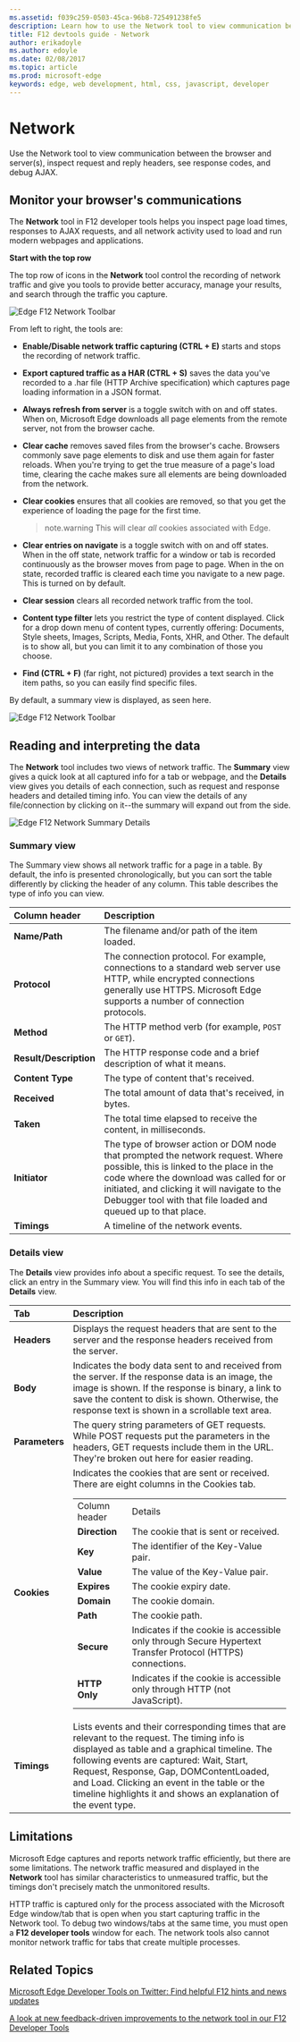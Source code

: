 ```yaml
---
ms.assetid: f039c259-0503-45ca-96b8-725491238fe5
description: Learn how to use the Network tool to view communication between the browser and server(s), inspect request and reply headers, see response codes, and debug AJAX.
title: F12 devtools guide - Network
author: erikadoyle
ms.author: edoyle
ms.date: 02/08/2017
ms.topic: article
ms.prod: microsoft-edge
keywords: edge, web development, html, css, javascript, developer
---
```


# Network

Use the Network tool to view communication between the browser and server(s), inspect request and reply headers, see response codes, and debug AJAX.

## Monitor your browser's communications
The **Network** tool in F12 developer tools helps you inspect page load times, responses to AJAX requests, and all network activity used to load and run modern webpages and applications.

**Start with the top row**

The top row of icons in the **Network** tool control the recording of network traffic and give you tools to provide better accuracy, manage your results, and search through the traffic you capture.

![Edge F12 Network Toolbar](./media/network-icons.png)

From left to right, the tools are:

  - **Enable/Disable network traffic capturing (CTRL + E)** starts and stops the recording of network traffic.

  - **Export captured traffic as a HAR (CTRL + S)** saves the data you've recorded to a .har file (HTTP Archive specification) which captures page loading information in a JSON format.

  - **Always refresh from server** is a toggle switch with on and off states. When on, Microsoft Edge downloads all page elements from the remote server, not from the browser cache.

  - **Clear cache** removes saved files from the browser's cache. Browsers commonly save page elements to disk and use them again for faster reloads. When you're trying to get the true measure of a page's load time, clearing the cache makes sure all elements are being downloaded from the network.

  - **Clear cookies** ensures that all cookies are removed, so that you get the experience of loading the page for the first time.
    > note.warning This will clear *all* cookies associated with Edge.

  - **Clear entries on navigate** is a toggle switch with on and off states. When in the off state, network traffic for a window or tab is recorded continuously as the browser moves from page to page. When in the on state, recorded traffic is cleared each time you navigate to a new page. This is turned on by default.

  - **Clear session** clears all recorded network traffic from the tool.

  - **Content type filter** lets you restrict the type of content displayed. Click for a drop down menu of content types, currently offering: Documents, Style sheets, Images, Scripts, Media, Fonts, XHR, and Other. The default is to show all, but you can limit it to any combination of those you choose.
 
  - **Find (CTRL + F)** (far right, not pictured) provides a text search in the item paths, so you can easily find specific files.

By default, a summary view is displayed, as seen here.

![Edge F12 Network Toolbar](./media/Edge_Network_files.png)

## Reading and interpreting the data
The **Network** tool includes two views of network traffic. The **Summary** view gives a quick look at all captured info for a tab or webpage, and the **Details** view gives you details of each connection, such as request and response headers and detailed timing info. You can view the details of any file/connection by clicking on it--the summary will expand out from the side.

![Edge F12 Network Summary Details](./media/Edge_Network_details.png)

### Summary view
The Summary view shows all network traffic for a page in a table. By default, the info is presented chronologically, but you can sort the table differently by clicking the header of any column. This table describes the type of info you can view.


Column header | Description 
:------------ | :------------- 
**Name/Path** | The filename and/or path of the item loaded.
**Protocol** |	The connection protocol. For example, connections to a standard web server use HTTP, while encrypted connections generally use HTTPS. Microsoft Edge supports a number of connection protocols.
**Method** |	The HTTP method verb (for example, `POST` or `GET`).
**Result/Description** |	The HTTP response code and a brief description of what it means.
**Content Type** |	The type of content that's received.
**Received** | The total amount of data that's received, in bytes.
**Taken** |	The total time elapsed to receive the content, in milliseconds.
**Initiator** |	The type of browser action or DOM node that prompted the network request. Where possible, this is linked to the place in the code where the download was called for or initiated, and clicking it will navigate to the Debugger tool with that file loaded and queued up to that place.
**Timings** |	A timeline of the network events.

### Details view
The **Details** view provides info about a specific request. To see the details, click an entry in the Summary view. You will find this info in each tab of the **Details** view.

Tab | Description 
:------------ | :------------- 
**Headers** | Displays the request headers that are sent to the server and the response headers received from the server.
**Body** | Indicates the body data sent to and received from the server. If the response data is an image, the image is shown. If the response is binary, a link to save the content to disk is shown. Otherwise, the response text is shown in a scrollable text area.
**Parameters** | The query string parameters of GET requests. While POST requests put the parameters in the headers, GET requests include them in the URL. They're broken out here for easier reading.
**Cookies** | Indicates the cookies that are sent or received. There are eight columns in the Cookies tab. <table>
Column header |	Details
**Direction**  |	The cookie that is sent or received.	
**Key**  |	The identifier of the Key-Value pair.	
**Value**  |	The value of the Key-Value pair.	
**Expires**  |	The cookie expiry date.	
**Domain**  |	The cookie domain.	
**Path**  |	The cookie path.	
**Secure**  |	Indicates if the cookie is accessible only through Secure Hypertext Transfer Protocol (HTTPS) connections.	
**HTTP Only**  |	Indicates if the cookie is accessible only through HTTP (not JavaScript). </table> |
**Timings** | 	Lists events and their corresponding times that are relevant to the request. The timing info is displayed as table and a graphical timeline. The following events are captured: Wait, Start, Request, Response, Gap, DOMContentLoaded, and Load. Clicking an event in the table or the timeline highlights it and shows an explanation of the event type.

## Limitations
Microsoft Edge captures and reports network traffic efficiently, but there are some limitations. The network traffic measured and displayed in the **Network** tool has similar characteristics to unmeasured traffic, but the timings don't precisely match the unmonitored results.

HTTP traffic is captured only for the process associated with the Microsoft Edge window/tab that is open when you start capturing traffic in the Network tool. To debug two windows/tabs at the same time, you must open a **F12 developer tools** window for each. The network tools also cannot monitor network traffic for tabs that create multiple processes.

## Related Topics

[Microsoft Edge Developer Tools on Twitter: Find helpful F12 hints and news updates](https://twitter.com/EdgeDevTools)

[A look at new feedback-driven improvements to the network tool in our F12 Developer Tools](https://blogs.windows.com/msedgedev/2015/05/08/updates-for-the-f12-developer-tools-in-windows-insider-preview-10074/) 
